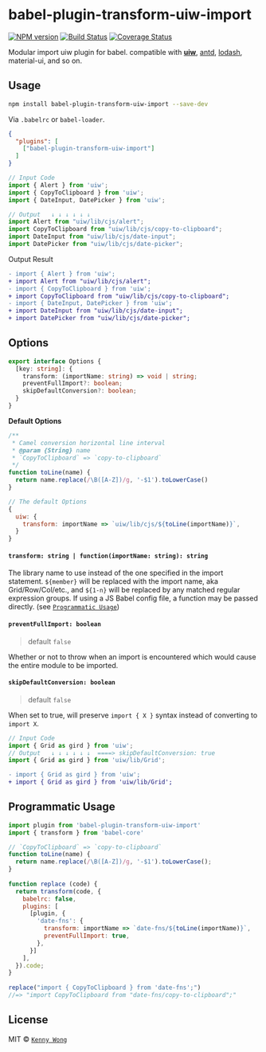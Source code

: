 babel-plugin-transform-uiw-import
===

[![NPM version](https://img.shields.io/npm/v/babel-plugin-transform-uiw-import.svg?style=flat)](https://npmjs.org/package/babel-plugin-transform-uiw-import)
[![Build Status](https://img.shields.io/travis/uiwjs/babel-plugin-transform-uiw-import.svg?style=flat)](https://travis-ci.org/uiwjs/babel-plugin-transform-uiw-import)
[![Coverage Status](https://coveralls.io/repos/github/uiwjs/babel-plugin-transform-uiw-import/badge.svg?branch=master)](https://coveralls.io/github/uiwjs/babel-plugin-transform-uiw-import?branch=master)

Modular import uiw plugin for babel. compatible with [**uiw**](https://github.com/uiwjs/uiw), [antd](https://www.npmjs.com/package/antd), [lodash](https://www.npmjs.com/package/lodash), material-ui, and so on.

## Usage

```bash
npm install babel-plugin-transform-uiw-import --save-dev
```

Via `.babelrc` or `babel-loader`.

```json
{
  "plugins": [
    ["babel-plugin-transform-uiw-import"]
  ]
}
```

```js
// Input Code
import { Alert } from 'uiw';
import { CopyToClipboard } from 'uiw';
import { DateInput, DatePicker } from 'uiw';

// Output   ↓ ↓ ↓ ↓ ↓ ↓
import Alert from "uiw/lib/cjs/alert";
import CopyToClipboard from "uiw/lib/cjs/copy-to-clipboard";
import DateInput from "uiw/lib/cjs/date-input";
import DatePicker from "uiw/lib/cjs/date-picker";
```

Output Result

```diff
- import { Alert } from 'uiw';
+ import Alert from "uiw/lib/cjs/alert";
- import { CopyToClipboard } from 'uiw';
+ import CopyToClipboard from "uiw/lib/cjs/copy-to-clipboard";
- import { DateInput, DatePicker } from 'uiw';
+ import DateInput from "uiw/lib/cjs/date-input";
+ import DatePicker from "uiw/lib/cjs/date-picker";
```

## Options

```typescript
export interface Options {
  [key: string]: {
    transform: (importName: string) => void | string;
    preventFullImport?: boolean;
    skipDefaultConversion?: boolean;
  }
}
```

**Default Options**

```js
/**
 * Camel conversion horizontal line interval
 * @param {String} name 
 * `CopyToClipboard` => `copy-to-clipboard`
 */
function toLine(name) {
  return name.replace(/\B([A-Z])/g, '-$1').toLowerCase()
}

// The default Options
{
  uiw: {
    transform: importName => `uiw/lib/cjs/${toLine(importName)}`,
  }
}
```

#### `transform: string | function(importName: string): string`

The library name to use instead of the one specified in the import statement. `${member}` will be replaced with the import name, aka Grid/Row/Col/etc., and `${1-n}` will be replaced by any matched regular expression groups. If using a JS Babel config file, a function may be passed directly. (see [`Programmatic Usage`](#programmatic-usage))

#### `preventFullImport: boolean`

> default `false`
  
Whether or not to throw when an import is encountered which would cause the entire module to be imported.

#### `skipDefaultConversion: boolean`

> default `false`

When set to true, will preserve `import { X }` syntax instead of converting to `import X`.

```js
// Input Code
import { Grid as gird } from 'uiw';
// Output   ↓ ↓ ↓ ↓ ↓ ↓  ====> skipDefaultConversion: true
import { Grid as gird } from 'uiw/lib/Grid';
```

```diff
- import { Grid as gird } from 'uiw';
+ import { Grid as gird } from 'uiw/lib/Grid';
```

## Programmatic Usage

```js
import plugin from 'babel-plugin-transform-uiw-import'
import { transform } from 'babel-core'

// `CopyToClipboard` => `copy-to-clipboard`
function toLine(name) {
  return name.replace(/\B([A-Z])/g, '-$1').toLowerCase();
}
 
function replace (code) {
  return transform(code, {
    babelrc: false,
    plugins: [
      [plugin, {
        'date-fns': {
          transform: importName => `date-fns/${toLine(importName)}`,
          preventFullImport: true,
        },
      }]
    ],
  }).code;
}
 
replace("import { CopyToClipboard } from 'date-fns';")
//=> "import CopyToClipboard from "date-fns/copy-to-clipboard";"
```

## License

MIT © [`Kenny Wong`](https://github.com/jaywcjlove)
